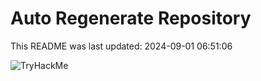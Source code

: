 # Auto Regenerate Repository

This README was last updated: 2024-09-01 06:51:06

 ![TryHackMe](https://tryhackme.com/badge/533634)